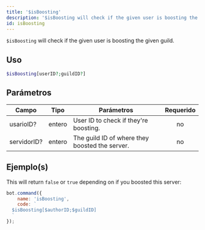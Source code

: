 ```yaml
---
title: '$isBoosting'
description: '$isBoosting will check if the given user is boosting the given guild.'
id: isBoosting
---
```


`$isBoosting` will check if the given user is boosting the given guild.

## Uso

```php
$isBoosting[userID?;guildID?]
```

## Parámetros

| Campo       | Tipo   | Parámetros                                     | Requerido |
| ----------- | ------ | ---------------------------------------------- |:---------:|
| usarioID?   | entero | User ID to check if they're boosting.          |    no     |
| servidorID? | entero | The guild ID of where they boosted the server. |    no     |

## Ejemplo(s)

This will return `false` or `true` depending on if you boosted this server:

```javascript
bot.command({
    name: 'isBoosting',
    code: `
  $isBoosting[$authorID;$guildID]
  `
});
```
